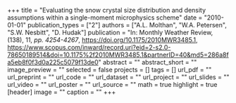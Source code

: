 +++
title = "Evaluating the snow crystal size distribution and density assumptions within a single-moment microphysics scheme"
date = "2010-01-01"
publication_types = ["2"]
authors = ["A.L. Molthan", "W.A. Petersen", "S.W. Nesbitt", "D. Hudak"]
publication = "In: Monthly Weather Review, (138), 11, _pp. 4254-4267_, https://doi.org/10.1175/2010MWR3485.1, https://www.scopus.com/inward/record.uri?eid=2-s2.0-78650189514&doi=10.1175%2f2010MWR3485.1&partnerID=40&md5=286a8fa5eb8f0f3d0a225c5079f13de0"
abstract = ""
abstract_short = ""
image_preview = ""
selected = false
projects = []
tags = []
url_pdf = ""
url_preprint = ""
url_code = ""
url_dataset = ""
url_project = ""
url_slides = ""
url_video = ""
url_poster = ""
url_source = ""
math = true
highlight = true
[header]
image = ""
caption = ""
+++
